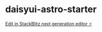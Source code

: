 # daisyui-astro-starter

[Edit in StackBlitz next generation editor ⚡️](https://stackblitz.com/~/github.com/danawanb/daisyui-astro-starter)